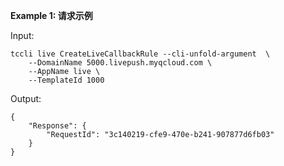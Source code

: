 **Example 1: 请求示例**



Input: 

```
tccli live CreateLiveCallbackRule --cli-unfold-argument  \
    --DomainName 5000.livepush.myqcloud.com \
    --AppName live \
    --TemplateId 1000
```

Output: 
```
{
    "Response": {
        "RequestId": "3c140219-cfe9-470e-b241-907877d6fb03"
    }
}
```

